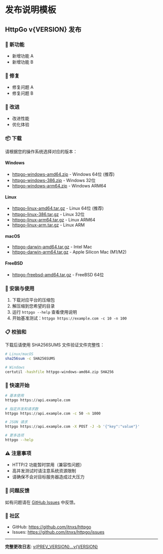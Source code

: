 # 发布说明模板

## HttpGo v{VERSION} 发布

### 🎉 新功能
- 新增功能 A
- 新增功能 B

### 🐛 修复
- 修复问题 A
- 修复问题 B

### 🔧 改进
- 改进性能
- 优化体验

### 📦 下载

请根据您的操作系统选择对应的版本：

#### Windows
- [httpgo-windows-amd64.zip](链接) - Windows 64位 (推荐)
- [httpgo-windows-386.zip](链接) - Windows 32位
- [httpgo-windows-arm64.zip](链接) - Windows ARM64

#### Linux
- [httpgo-linux-amd64.tar.gz](链接) - Linux 64位 (推荐)
- [httpgo-linux-386.tar.gz](链接) - Linux 32位
- [httpgo-linux-arm64.tar.gz](链接) - Linux ARM64
- [httpgo-linux-arm.tar.gz](链接) - Linux ARM

#### macOS
- [httpgo-darwin-amd64.tar.gz](链接) - Intel Mac
- [httpgo-darwin-arm64.tar.gz](链接) - Apple Silicon Mac (M1/M2)

#### FreeBSD
- [httpgo-freebsd-amd64.tar.gz](链接) - FreeBSD 64位

### 🔧 安装与使用

1. 下载对应平台的压缩包
2. 解压缩到您希望的目录
3. 运行 `httpgo --help` 查看使用说明
4. 开始基准测试：`httpgo https://example.com -c 10 -n 100`

### 📋 校验和

下载后请使用 SHA256SUMS 文件验证文件完整性：

```bash
# Linux/macOS
sha256sum -c SHA256SUMS

# Windows
certutil -hashfile httpgo-windows-amd64.zip SHA256
```

### 🚀 快速开始

```bash
# 基本使用
httpgo https://api.example.com

# 指定并发和请求数
httpgo https://api.example.com -c 50 -n 1000

# JSON 请求
httpgo https://api.example.com -X POST -J -b '{"key":"value"}'

# 更多选项
httpgo --help
```

### ⚠️ 注意事项

- HTTP/2 功能暂时禁用（兼容性问题）
- 高并发测试时请注意系统资源限制
- 请确保不会对目标服务器造成过大压力

### 🐛 问题反馈

如有问题请在 [GitHub Issues](https://github.com/itnxs/httpgo/issues) 中反馈。

### 💬 社区

- GitHub: https://github.com/itnxs/httpgo
- Issues: https://github.com/itnxs/httpgo/issues

---

**完整更改日志**: [v{PREV_VERSION}...v{VERSION}](https://github.com/itnxs/httpgo/compare/v{PREV_VERSION}...v{VERSION})